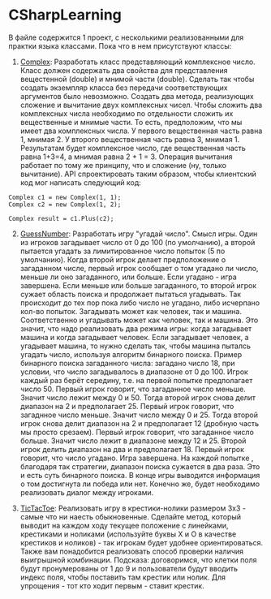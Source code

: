 # CSharpLearning
В файле содержится 1 проект, с несколькими реализованными для практки языка классами. Пока что в нем присутствуют классы: 
  1) [Complex](Practice/Practice/ComplexNumbersSimpleCalc.cs):
      Разработать класс представляющий комплексное число. Класс должен содержать два свойства для представления вещестенной (double) и мнимой части (double).
    Сделать так чтобы создать экземпляр класса без передачи соответствующих аргументов было невозможно. Создать два метода, реализующих сложение и вычитание
    двух комплексных чисел. Чтобы сложить два комплексных числа необходимо по отдельности сложить их вещественные и мнимые части. То есть, предположим,
    что мы имеет два комплексных числа. У первого вещественная часть равна 1, мнимая 2. У второго вещественная часть равна 3, мнимая 1. Результатам будет комплексное число, где вещественная часть
    равна 1+3=4, а мнимая равна 2 + 1 = 3. Операция вычитания работает по тому же принципу, что и сложение (ну, только вычитание). API спроектировать таким образом,
    чтобы клиентский код мог написать следующий код:
    
    Complex c1 = new Complex(1, 1);
    Complex c2 = new Complex(1, 2);

    Complex result = c1.Plus(c2);
    
  2) [GuessNumber](Practice/Practice/GuessNumber/GuessNumber.cs): 
      Разработать игру "угадай число". Смысл игры. Один из игроков загадывает число от 0 до 100 (по умолчанию), а второй пытается угадать за лимитированное число
    попыток (5 по умолчанию). Когда второй игрок делает предположение о загаданном числе, первый игрок сообщает о том угадано ли число, меньше ли оно загаданного,
    или больше. Если угадано - игра завершена. Если меньше или больше загаданного, то второй игрок сужает область поиска и продолжает пытаться угадывать.
    Так происходит до тех пор пока либо число не угадано, либо исчерпано кол-во попыток. Загадывать может как человек, так и машина. Соответственно и угадывать
    может как человек, так и машина. Это значит, что надо реализовать два режима игры: когда загадывает машина и когда загадывает человек. Если загадывает человек,
    а угадывает машина, то нужно сделать так, чтобы машина пыталсь угадать число, используя алгоритм бинарного поиска. Пример бинарного поиска загаданного числа:
    загадано число 18, при условии, что число загадывалось в диапазоне от 0 до 100. Игрок каждый раз берёт середину, т.е. на первой попытке предполагает число 50.
    Первый игрок говорит, что загаданное число меньше. Значит число лежит между 0 и 50. Тогда второй игрок снова делит диапазон на 2 и предполагает 25. Первый игрок
    говорит, что загаднное число меньше. Значит число между 0 и 25. Тогда второй игрок снова делит диапазон на 2 и предполагает 12 (дробную часть мы просто срезаем).
    Первый игрок говорит, что загаданное число больше. Значит число лежит в диапазоне между 12 и 25. Второй игрок делить диапазон на два и предполагает 18. Первый
    игрок говорит, что число угадано. Игра завершена. На каждой попытке , благодаря так стратегии, диапазон поиска сужается в два раза. Это и есть суть
    бинарного поиска. В конце игры выводится информация о том достигнута ли победа или нет. Конечно же, будет необходимо реализовать диалог между игроками.
    
   3) [TicTacToe](Practice/Practice/TicTacToe.cs):
      Реализовать игру в крестики-нолики размером 3х3 - самые что ни наесть обыкновенные. Сделайте метод, который выводит на каждом ходу текущее
      положение с линейками, крестиками и ноликами (используйте буквы X и O в качестве крестиков и ноликов) - так игрокам будет удобнее ориентироваться. Также вам
      понадобится реализовать способ проверки наличия выигрышной комбинации. Подсказа: договоримся, что клетки поля будут пронумерованы от 1 до 9 и пользователи
      будут вводить индекс поля, чтобы поставить там крестик или нолик. Для упрощения - тот кто ходит первым - ставит крестик.
  

